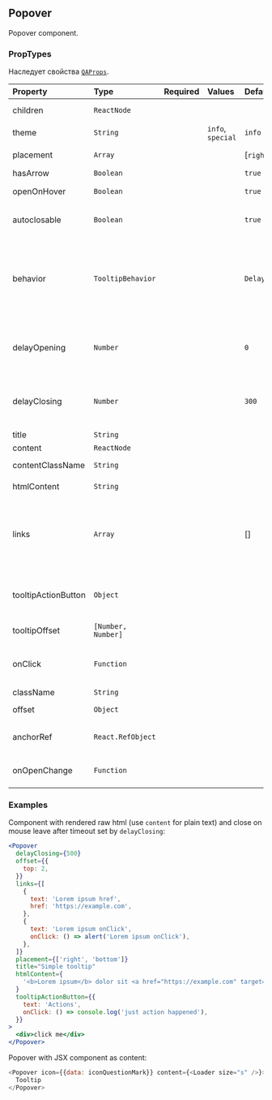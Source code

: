 ## Popover

Popover component.

### PropTypes

Наследует свойства [`QAProps`](../types.ts).

| Property            | Type               | Required | Values            | Default             | Description                                                                                                                                                               |
| :------------------ | :----------------- | :------- | :---------------- | :------------------ | :------------------------------------------------------------------------------------------------------------------------------------------------------------------------ |
| children            | `ReactNode`        |          |                   |                     | Component that will trigger popover display                                                                                                                               |
| theme               | `String`           |          | `info`, `special` | `info`              | Popover appearance                                                                                                                                                        |
| placement           | `Array`            |          |                   | [`right`, `bottom`] | Popover placement relative to `children`                                                                                                                                  |
| hasArrow            | `Boolean`          |          |                   | `true`              | Display popover arrow                                                                                                                                                     |
| openOnHover         | `Boolean`          |          |                   | `true`              | Open popover on hover over `children`                                                                                                                                     |
| autoclosable        | `Boolean`          |          |                   | `true`              | Close popover when pointer moves out of component                                                                                                                         |
| behavior            | `TooltipBehavior`  |          |                   | `DelayedClosing`    | Defines timings for open/close popover when `openOnHover` enabled (without delay, with delay, with delay before close). Ignored when `delayOpening` or `delayClosing` set |
| delayOpening        | `Number`           |          |                   | `0`                 | Customize delay before popover open, ignored without `openOnHover`. It is recommended to use `behavior` instead                                                           |
| delayClosing        | `Number`           |          |                   | `300`               | Customize delay before popover close, ignored without `autoclosable`. It is recommended to use `behavior` instead                                                         |
| title               | `String`           |          |                   |                     | Popover title                                                                                                                                                             |
| content             | `ReactNode`        |          |                   |                     | Popover content                                                                                                                                                           |
| contentClassName    | `String`           |          |                   |                     | Class name for popover `content`                                                                                                                                          |
| htmlContent         | `String`           |          |                   |                     | Render raw HTML via `dangerouslySetInnerHTML`                                                                                                                             |
| links               | `Array`            |          |                   | []                  | Links above content, could be <br/> `{ text: 'Link 1', href: 'https://example.com'}` or <br/> `{ text: 'Link 2', onClick: () => onLinkClick() }`                          |
| tooltipActionButton | `Object`           |          |                   |                     | Render button when value is <br/> `{ text: 'Button', onClick: () => onClick() }`                                                                                          |
| tooltipOffset       | `[Number, Number]` |          |                   |                     | Popover offset relative to `children`                                                                                                                                     |
| onClick             | `Function`         |          |                   |                     | Handler for popover `anchor`. Returned boolean value controls popover open state.                                                                                         |
| className           | `String`           |          |                   |                     | Control class name                                                                                                                                                        |
| offset              | `Object`           |          |                   |                     | Control offset <br/> `{ top: 0, left: 0 }`                                                                                                                                |
| anchorRef           | `React.RefObject`  |          |                   |                     | Ref to custom anchor for popover. Disables `openByHover` and `onClick`                                                                                                    |
| onOpenChange        | `Function`         |          |                   |                     | Could be helpful for deffered popover content render                                                                                                                      |

### Examples

Component with rendered raw html (use `content` for plain text) and close on mouse leave after timeout set by `delayClosing`:

```jsx
<Popover
  delayClosing={500}
  offset={{
    top: 2,
  }}
  links={[
    {
      text: 'Lorem ipsum href',
      href: 'https://example.com',
    },
    {
      text: 'Lorem ipsum onClick',
      onClick: () => alert('Lorem ipsum onClick'),
    },
  ]}
  placement={['right', 'bottom']}
  title="Simple tooltip"
  htmlContent={
    '<b>Lorem ipsum</b> dolor sit <a href="https://example.com" target="_blank">amet</a>, at scelerisque suspendisse'
  }
  tooltipActionButton={{
    text: 'Actions',
    onClick: () => console.log('just action happened'),
  }}
>
  <div>click me</div>
</Popover>
```

Popover with JSX component as content:

```js
<Popover icon={{data: iconQuestionMark}} content={<Loader size="s" />}>
  Tooltip
</Popover>
```

